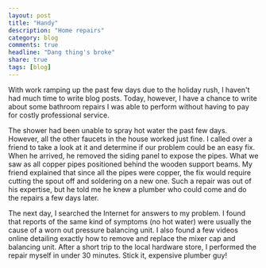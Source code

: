 ```yaml
---
layout: post
title: "Handy"
description: "Home repairs"
category: blog
comments: true
headline: "Dang thing's broke"
share: true
tags: [blog]
---
```

With work ramping up the past few days due to the holiday rush, I haven't had much time to write blog posts.  Today, however, I have a chance to write about some bathroom repairs I was able to perform without having to pay for costly professional service.

The shower had been unable to spray hot water the past few days.  However, all the other faucets in the house worked just fine.  I called over a friend to take a look at it and determine if our problem could be an easy fix.  When he arrived, he removed the siding panel to expose the pipes.  What we saw as all copper pipes positioned behind the wooden support beams.  My friend explained that since all the pipes were copper, the fix would require cutting the spout off and soldering on a new one.  Such a repair was out of his expertise, but he told me he knew a plumber who could come and do the repairs a few days later.

The next day, I searched the Internet for answers to my problem.  I found that reports of the same kind of symptoms (no hot water) were usually the cause of a worn out pressure balancing unit.  I also found a few videos online detailing exactly how to remove and replace the mixer cap and balancing unit.  After a short trip to the local hardware store, I performed the repair myself in under 30 minutes.  Stick it, expensive plumber guy!
